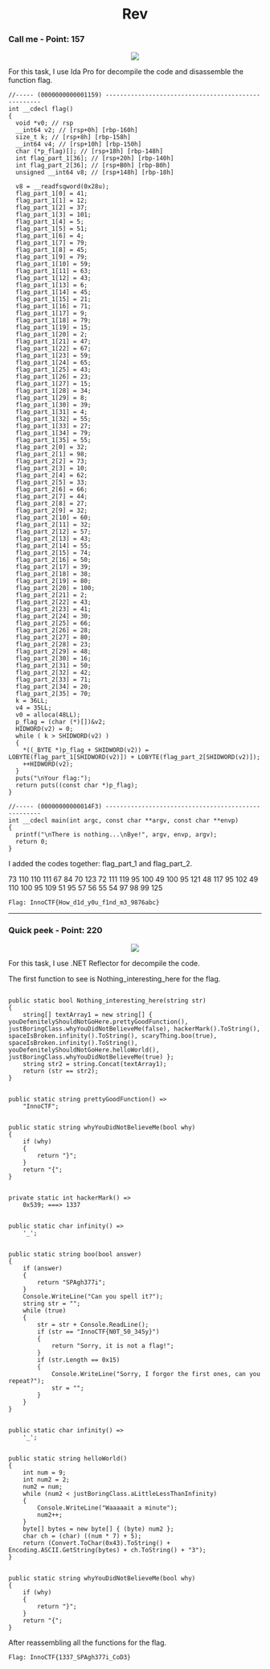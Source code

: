<h1 align="center">Rev</h1>

<h3>Call me - Point: 157</h3>

<p align="center"><img src="https://github.com/Ne0Lux-C1Ph3r/WRITE-UP/blob/master/InnoCTF%202019/Files/rev1.PNG"></p>

For this task, I use Ida Pro for decompile the code and disassemble the function flag.

``` shell
//----- (0000000000001159) ----------------------------------------------------
int __cdecl flag()
{
  void *v0; // rsp
  __int64 v2; // [rsp+0h] [rbp-160h]
  size_t k; // [rsp+8h] [rbp-158h]
  __int64 v4; // [rsp+10h] [rbp-150h]
  char (*p_flag)[]; // [rsp+18h] [rbp-148h]
  int flag_part_1[36]; // [rsp+20h] [rbp-140h]
  int flag_part_2[36]; // [rsp+B0h] [rbp-B0h]
  unsigned __int64 v8; // [rsp+148h] [rbp-18h]

  v8 = __readfsqword(0x28u);
  flag_part_1[0] = 41;
  flag_part_1[1] = 12;
  flag_part_1[2] = 37;
  flag_part_1[3] = 101;
  flag_part_1[4] = 5;
  flag_part_1[5] = 51;
  flag_part_1[6] = 4;
  flag_part_1[7] = 79;
  flag_part_1[8] = 45;
  flag_part_1[9] = 79;
  flag_part_1[10] = 59;
  flag_part_1[11] = 63;
  flag_part_1[12] = 43;
  flag_part_1[13] = 6;
  flag_part_1[14] = 45;
  flag_part_1[15] = 21;
  flag_part_1[16] = 71;
  flag_part_1[17] = 9;
  flag_part_1[18] = 79;
  flag_part_1[19] = 15;
  flag_part_1[20] = 2;
  flag_part_1[21] = 47;
  flag_part_1[22] = 67;
  flag_part_1[23] = 59;
  flag_part_1[24] = 65;
  flag_part_1[25] = 43;
  flag_part_1[26] = 23;
  flag_part_1[27] = 15;
  flag_part_1[28] = 34;
  flag_part_1[29] = 8;
  flag_part_1[30] = 39;
  flag_part_1[31] = 4;
  flag_part_1[32] = 55;
  flag_part_1[33] = 27;
  flag_part_1[34] = 79;
  flag_part_1[35] = 55;
  flag_part_2[0] = 32;
  flag_part_2[1] = 98;
  flag_part_2[2] = 73;
  flag_part_2[3] = 10;
  flag_part_2[4] = 62;
  flag_part_2[5] = 33;
  flag_part_2[6] = 66;
  flag_part_2[7] = 44;
  flag_part_2[8] = 27;
  flag_part_2[9] = 32;
  flag_part_2[10] = 60;
  flag_part_2[11] = 32;
  flag_part_2[12] = 57;
  flag_part_2[13] = 43;
  flag_part_2[14] = 55;
  flag_part_2[15] = 74;
  flag_part_2[16] = 50;
  flag_part_2[17] = 39;
  flag_part_2[18] = 38;
  flag_part_2[19] = 80;
  flag_part_2[20] = 100;
  flag_part_2[21] = 2;
  flag_part_2[22] = 43;
  flag_part_2[23] = 41;
  flag_part_2[24] = 30;
  flag_part_2[25] = 66;
  flag_part_2[26] = 28;
  flag_part_2[27] = 80;
  flag_part_2[28] = 23;
  flag_part_2[29] = 48;
  flag_part_2[30] = 16;
  flag_part_2[31] = 50;
  flag_part_2[32] = 42;
  flag_part_2[33] = 71;
  flag_part_2[34] = 20;
  flag_part_2[35] = 70;
  k = 36LL;
  v4 = 35LL;
  v0 = alloca(48LL);
  p_flag = (char (*)[])&v2;
  HIDWORD(v2) = 0;
  while ( k > SHIDWORD(v2) )
  {
    *((_BYTE *)p_flag + SHIDWORD(v2)) = LOBYTE(flag_part_1[SHIDWORD(v2)]) + LOBYTE(flag_part_2[SHIDWORD(v2)]);
    ++HIDWORD(v2);
  }
  puts("\nYour flag:");
  return puts((const char *)p_flag);
}

//----- (00000000000014F3) ----------------------------------------------------
int __cdecl main(int argc, const char **argv, const char **envp)
{
  printf("\nThere is nothing...\nBye!", argv, envp, argv);
  return 0;
}
```

I added the codes together: flag_part_1 and flag_part_2.

73 110 110 111 67 84 70 123 72 111 119 95 100 49 100 95 121 48 117 95 102 49 110 100 95 109 51 95 57 56 55 54 97 98 99 125

```
Flag: InnoCTF{How_d1d_y0u_f1nd_m3_9876abc}
```

-----------------------------------------------------------------------------------------------------------------------------------

<h3>Quick peek - Point: 220</h3>

<p align="center"><img src="https://github.com/Ne0Lux-C1Ph3r/WRITE-UP/blob/master/InnoCTF%202019/Files/rev2.PNG"></p>

For this task, I use .NET Reflector for decompile the code.

The first function to see is Nothing_interesting_here for the flag.

``` shell

public static bool Nothing_interesting_here(string str)
{
    string[] textArray1 = new string[] { youDefenitelyShouldNotGoHere.prettyGoodFunction(), justBoringClass.whyYouDidNotBelieveMe(false), hackerMark().ToString(), spaceIsBroken.infinity().ToString(), scaryThing.boo(true), spaceIsBroken.infinity().ToString(), youDefenitelyShouldNotGoHere.helloWorld(), justBoringClass.whyYouDidNotBelieveMe(true) };
    string str2 = string.Concat(textArray1);
    return (str == str2);
}


public static string prettyGoodFunction() => 
    "InnoCTF";


public static string whyYouDidNotBelieveMe(bool why)
{
    if (why)
    {
        return "}";
    }
    return "{";
}

 
private static int hackerMark() => 
    0x539; ===> 1337
 
 
public static char infinity() => 
    '_';
    
    
public static string boo(bool answer)
{
    if (answer)
    {
        return "SPAgh377i";
    }
    Console.WriteLine("Can you spell it?");
    string str = "";
    while (true)
    {
        str = str + Console.ReadLine();
        if (str == "InnoCTF{N0T_50_345y}")
        {
            return "Sorry, it is not a flag!";
        }
        if (str.Length == 0x15)
        {
            Console.WriteLine("Sorry, I forgor the first ones, can you repeat?");
            str = "";
        }
    }
}


public static char infinity() => 
    '_';


public static string helloWorld()
{
    int num = 9;
    int num2 = 2;
    num2 = num;
    while (num2 < justBoringClass.aLittleLessThanInfinity)
    {
        Console.WriteLine("Waaaaait a minute");
        num2++;
    }
    byte[] bytes = new byte[] { (byte) num2 };
    char ch = (char) ((num * 7) + 5);
    return (Convert.ToChar(0x43).ToString() + Encoding.ASCII.GetString(bytes) + ch.ToString() + "3");
}


public static string whyYouDidNotBelieveMe(bool why)
{
    if (why)
    {
        return "}";
    }
    return "{";
}

```

After reassembling all the functions for the flag.

```
Flag: InnoCTF{1337_SPAgh377i_CoD3}
```


